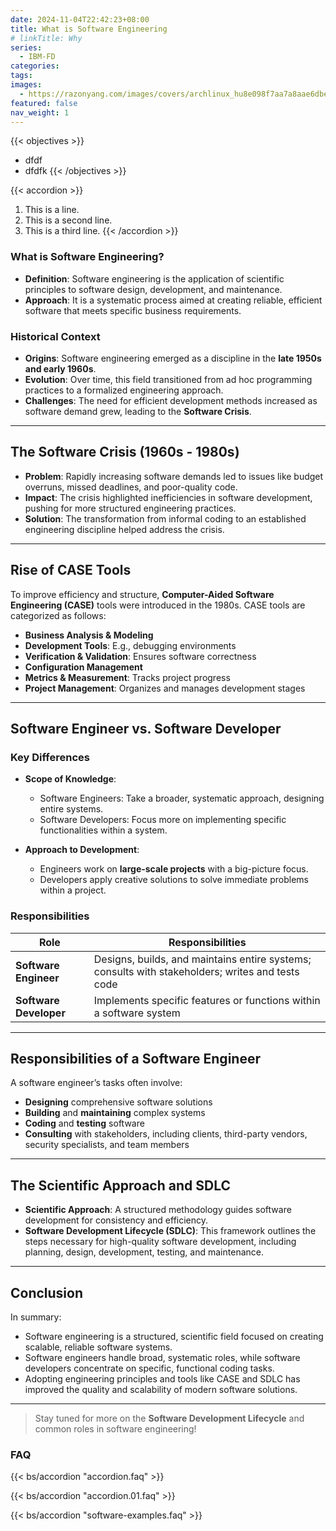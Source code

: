 ```yaml
---
date: 2024-11-04T22:42:23+08:00
title: What is Software Engineering
# linkTitle: Why 
series:
  - IBM-FD
categories:
tags:
images:
  - https://razonyang.com/images/covers/archlinux_hu8e098f7aa7a8aae6dbe5fc105fe89b3c_11178_bad08652ea24e912f5ea3f07ca705c9a.webp?width=1930&height=640
featured: false
nav_weight: 1
---
```


{{< objectives >}}
- dfdf
- dfdfk
{{< /objectives >}}

{{< accordion >}}

1. This is a line.
2. This is a second line.
3. This is a third line.
{{< /accordion >}}

### What is Software Engineering?

- **Definition**: Software engineering is the application of scientific principles to software design, development, and maintenance.
- **Approach**: It is a systematic process aimed at creating reliable, efficient software that meets specific business requirements.

### Historical Context

- **Origins**: Software engineering emerged as a discipline in the **late 1950s and early 1960s**.
- **Evolution**: Over time, this field transitioned from ad hoc programming practices to a formalized engineering approach.
- **Challenges**: The need for efficient development methods increased as software demand grew, leading to the **Software Crisis**.

---

## The Software Crisis (1960s - 1980s)

- **Problem**: Rapidly increasing software demands led to issues like budget overruns, missed deadlines, and poor-quality code.
- **Impact**: The crisis highlighted inefficiencies in software development, pushing for more structured engineering practices.
- **Solution**: The transformation from informal coding to an established engineering discipline helped address the crisis.

---

## Rise of CASE Tools

To improve efficiency and structure, **Computer-Aided Software Engineering (CASE)** tools were introduced in the 1980s. CASE tools are categorized as follows:

- **Business Analysis & Modeling**
- **Development Tools**: E.g., debugging environments
- **Verification & Validation**: Ensures software correctness
- **Configuration Management**
- **Metrics & Measurement**: Tracks project progress
- **Project Management**: Organizes and manages development stages

---

## Software Engineer vs. Software Developer

### Key Differences

- **Scope of Knowledge**:
  - Software Engineers: Take a broader, systematic approach, designing entire systems.
  - Software Developers: Focus more on implementing specific functionalities within a system.

- **Approach to Development**:
  - Engineers work on **large-scale projects** with a big-picture focus.
  - Developers apply creative solutions to solve immediate problems within a project.

### Responsibilities

| Role                 | Responsibilities                                                                                 |
|----------------------|--------------------------------------------------------------------------------------------------|
| **Software Engineer** | Designs, builds, and maintains entire systems; consults with stakeholders; writes and tests code |
| **Software Developer** | Implements specific features or functions within a software system                               |

---

## Responsibilities of a Software Engineer

A software engineer’s tasks often involve:
- **Designing** comprehensive software solutions
- **Building** and **maintaining** complex systems
- **Coding** and **testing** software
- **Consulting** with stakeholders, including clients, third-party vendors, security specialists, and team members

---

## The Scientific Approach and SDLC

- **Scientific Approach**: A structured methodology guides software development for consistency and efficiency.
- **Software Development Lifecycle (SDLC)**: This framework outlines the steps necessary for high-quality software development, including planning, design, development, testing, and maintenance.

---

## Conclusion

In summary:
- Software engineering is a structured, scientific field focused on creating scalable, reliable software systems.
- Software engineers handle broad, systematic roles, while software developers concentrate on specific, functional coding tasks.
- Adopting engineering principles and tools like CASE and SDLC has improved the quality and scalability of modern software solutions.

---

> Stay tuned for more on the **Software Development Lifecycle** and common roles in software engineering!

### FAQ

{{< bs/accordion "accordion.faq" >}}

{{< bs/accordion "accordion.01.faq" >}}

{{< bs/accordion "software-examples.faq" >}}
<!-- {{< accordion >}}

{{< faq-item id="1" question="What is Kubernetes?" >}}
Kubernetes is an open-source container orchestration platform for automating deployment, scaling, and management of containerized applications.
{{< /faq-item >}}

{{< faq-item id="2" question="Why use Hugo for static websites?" >}}
Hugo is a fast and flexible static site generator with easy theming and a strong template engine, ideal for blogs and documentation sites.
{{< /faq-item >}}

{{< /accordion >}} -->
